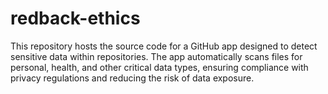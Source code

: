 # redback-ethics
This repository hosts the source code for a GitHub app designed to detect sensitive data within repositories. The app automatically scans files for personal, health, and other critical data types, ensuring compliance with privacy regulations and reducing the risk of data exposure.
